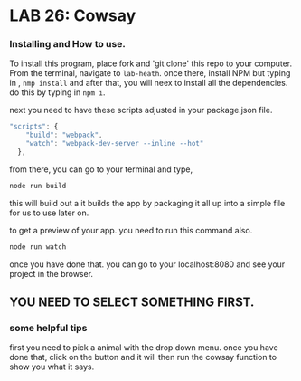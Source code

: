
# LAB 26: Cowsay


### Installing and How to use.

To install this program, place fork and 'git clone' this repo to your computer. From the terminal, navigate to  `lab-heath`. once there, install NPM but typing in , `nmp install` and after that, you will neex to install all the dependencies. do this by typing in `npm i`. 

next you need to have these scripts adjusted in your package.json file.

```javascript
"scripts": {
    "build": "webpack",
    "watch": "webpack-dev-server --inline --hot"
  },
  ```

from there, you can go to your terminal and type, 

```javascript
node run build
```
this will build out a it builds the app by packaging it all up into a simple file for us to use later on.

to get a preview of your app. you need to run this command also.

```javascript
node run watch
```
once you have done that. you can go to your localhost:8080 and see your project in the browser.

## YOU NEED TO SELECT SOMETHING FIRST.

### some helpful tips

first you need to pick a animal with the drop down menu. once you have done that, click on the button and it will then run the cowsay function to show you what it says.

